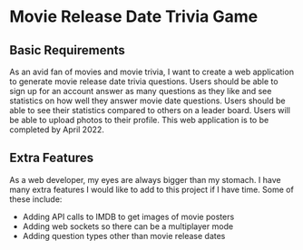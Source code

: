 # Movie Release Date Trivia Game

## Basic Requirements 
As an avid fan of movies and movie trivia, I want to create a web application to generate movie release date trivia questions. Users should be able to sign up for an account answer as many questions as they like and see statistics on how well they answer movie date questions. Users should be able to see their statistics compared to others on a leader board. Users will be able to upload photos to their profile. This web application is to be completed by April 2022.

## Extra Features
As a web developer, my eyes are always bigger than my stomach. I have many extra features I would like to add to this project if I have time. Some of these include:
-	Adding API calls to IMDB to get images of movie posters
-	Adding web sockets so there can be a multiplayer mode 
-	Adding question types other than movie release dates
